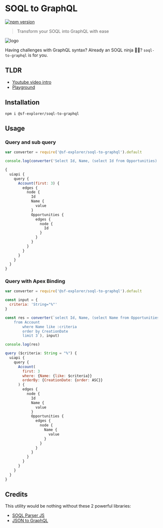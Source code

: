 # SOQL to GraphQL

[![npm version](https://badge.fury.io/js/@sf-explorer%2Fsoql-to-graphql.svg)](https://badge.fury.io/js/@sf-explorer%2Fsoql-to-graphql)

> Transform your SOQL into GraphQL with ease

![logo](./logo.png)

Having challenges with GraphQL syntax? Already an SOQL ninja 🥷🏿? `soql-to-graphql` is for you.

## TLDR

- [Youtube video intro](https://www.youtube.com/watch?v=aqj22aEKUoM&t=661s)
- [Playground](https://sf-explorer.github.io/documentation/docs/Explore/GraphQL/#playground)

## Installation

```
npm i @sf-explorer/soql-to-graphql
```

## Usage

### Query and sub query

```js
var converter = require('@sf-explorer/soql-to-graphql').default

console.log(converter('Select Id, Name, (select Id from Opportunities) from Account limit 3'))
```

```js
{
  uiapi {
    query {
      Account(first: 3) {
        edges {
          node {
            Id
            Name {
              value
            }
            Opportunities {
              edges {
                node {
                  Id
                }
              }
            }
          }
        }
      }
    }
  }
}
```

### Query with Apex Binding

```js
var converter = require('@sf-explorer/soql-to-graphql').default

const input = {
  criteria: 'String="%"'
}

const res = converter(`select Id, Name, (select Name from Opportunities) 
    from Account 
        where Name like :criteria
        order by CreationDate
        limit 3`), input)

console.log(res)
```

```js
query ($criteria: String = "%") {
  uiapi {
    query {
      Account(
        first: 3
        where: {Name: {like: $criteria}}
        orderBy: {CreationDate: {order: ASC}}
      ) {
        edges {
          node {
            Id
            Name {
              value
            }
            Opportunities {
              edges {
                node {
                  Name {
                    value
                  }
                }
              }
            }
          }
        }
      }
    }
  }
}
```

## Credits
This utility would be nothing without these 2 powerful libraries:
- [SOQL Parser JS](https://github.com/jetstreamapp/soql-parser-js) 
- [JSON to GraphQL](https://www.npmjs.com/package/json-to-graphql-query)
